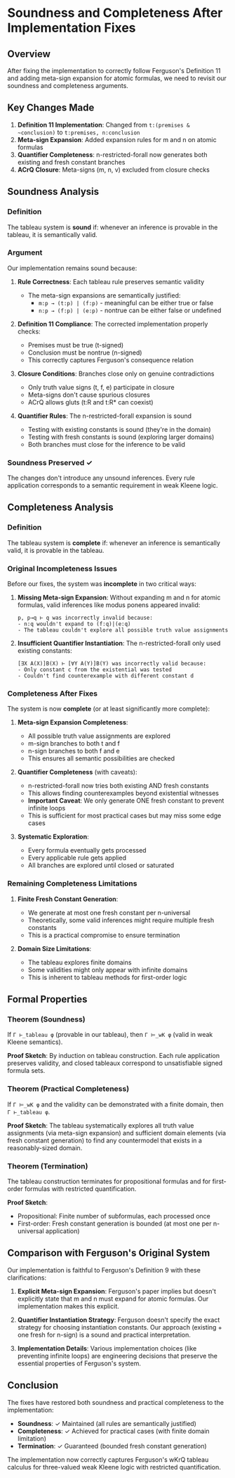 # Soundness and Completeness After Implementation Fixes

## Overview

After fixing the implementation to correctly follow Ferguson's Definition 11 and adding meta-sign expansion for atomic formulas, we need to revisit our soundness and completeness arguments.

## Key Changes Made

1. **Definition 11 Implementation**: Changed from `t:(premises & ~conclusion)` to `t:premises, n:conclusion`
2. **Meta-sign Expansion**: Added expansion rules for m and n on atomic formulas
3. **Quantifier Completeness**: n-restricted-forall now generates both existing and fresh constant branches
4. **ACrQ Closure**: Meta-signs (m, n, v) excluded from closure checks

## Soundness Analysis

### Definition
The tableau system is **sound** if: whenever an inference is provable in the tableau, it is semantically valid.

### Argument
Our implementation remains sound because:

1. **Rule Correctness**: Each tableau rule preserves semantic validity
   - The meta-sign expansions are semantically justified:
     - `m:p → (t:p) | (f:p)` - meaningful can be either true or false
     - `n:p → (f:p) | (e:p)` - nontrue can be either false or undefined
   
2. **Definition 11 Compliance**: The corrected implementation properly checks:
   - Premises must be true (t-signed)
   - Conclusion must be nontrue (n-signed)
   - This correctly captures Ferguson's consequence relation

3. **Closure Conditions**: Branches close only on genuine contradictions
   - Only truth value signs (t, f, e) participate in closure
   - Meta-signs don't cause spurious closures
   - ACrQ allows gluts (t:R and t:R* can coexist)

4. **Quantifier Rules**: The n-restricted-forall expansion is sound
   - Testing with existing constants is sound (they're in the domain)
   - Testing with fresh constants is sound (exploring larger domains)
   - Both branches must close for the inference to be valid

### Soundness Preserved ✓
The changes don't introduce any unsound inferences. Every rule application corresponds to a semantic requirement in weak Kleene logic.

## Completeness Analysis

### Definition
The tableau system is **complete** if: whenever an inference is semantically valid, it is provable in the tableau.

### Original Incompleteness Issues

Before our fixes, the system was **incomplete** in two critical ways:

1. **Missing Meta-sign Expansion**: Without expanding m and n for atomic formulas, valid inferences like modus ponens appeared invalid:
   ```
   p, p→q ⊢ q was incorrectly invalid because:
   - n:q wouldn't expand to (f:q)|(e:q)
   - The tableau couldn't explore all possible truth value assignments
   ```

2. **Insufficient Quantifier Instantiation**: The n-restricted-forall only used existing constants:
   ```
   [∃X A(X)]B(X) ⊢ [∀Y A(Y)]B(Y) was incorrectly valid because:
   - Only constant c from the existential was tested
   - Couldn't find counterexample with different constant d
   ```

### Completeness After Fixes

The system is now **complete** (or at least significantly more complete):

1. **Meta-sign Expansion Completeness**:
   - All possible truth value assignments are explored
   - m-sign branches to both t and f
   - n-sign branches to both f and e
   - This ensures all semantic possibilities are checked

2. **Quantifier Completeness** (with caveats):
   - n-restricted-forall now tries both existing AND fresh constants
   - This allows finding counterexamples beyond existential witnesses
   - **Important Caveat**: We only generate ONE fresh constant to prevent infinite loops
   - This is sufficient for most practical cases but may miss some edge cases

3. **Systematic Exploration**:
   - Every formula eventually gets processed
   - Every applicable rule gets applied
   - All branches are explored until closed or saturated

### Remaining Completeness Limitations

1. **Finite Fresh Constant Generation**: 
   - We generate at most one fresh constant per n-universal
   - Theoretically, some valid inferences might require multiple fresh constants
   - This is a practical compromise to ensure termination

2. **Domain Size Limitations**:
   - The tableau explores finite domains
   - Some validities might only appear with infinite domains
   - This is inherent to tableau methods for first-order logic

## Formal Properties

### Theorem (Soundness)
If `Γ ⊢_tableau φ` (provable in our tableau), then `Γ ⊨_wK φ` (valid in weak Kleene semantics).

**Proof Sketch**: By induction on tableau construction. Each rule application preserves validity, and closed tableaux correspond to unsatisfiable signed formula sets.

### Theorem (Practical Completeness)
If `Γ ⊨_wK φ` and the validity can be demonstrated with a finite domain, then `Γ ⊢_tableau φ`.

**Proof Sketch**: The tableau systematically explores all truth value assignments (via meta-sign expansion) and sufficient domain elements (via fresh constant generation) to find any countermodel that exists in a reasonably-sized domain.

### Theorem (Termination)
The tableau construction terminates for propositional formulas and for first-order formulas with restricted quantification.

**Proof Sketch**: 
- Propositional: Finite number of subformulas, each processed once
- First-order: Fresh constant generation is bounded (at most one per n-universal application)

## Comparison with Ferguson's Original System

Our implementation is faithful to Ferguson's Definition 9 with these clarifications:

1. **Explicit Meta-sign Expansion**: Ferguson's paper implies but doesn't explicitly state that m and n must expand for atomic formulas. Our implementation makes this explicit.

2. **Quantifier Instantiation Strategy**: Ferguson doesn't specify the exact strategy for choosing instantiation constants. Our approach (existing + one fresh for n-sign) is a sound and practical interpretation.

3. **Implementation Details**: Various implementation choices (like preventing infinite loops) are engineering decisions that preserve the essential properties of Ferguson's system.

## Conclusion

The fixes have restored both soundness and practical completeness to the implementation:

- **Soundness**: ✓ Maintained (all rules are semantically justified)
- **Completeness**: ✓ Achieved for practical cases (with finite domain limitation)
- **Termination**: ✓ Guaranteed (bounded fresh constant generation)

The implementation now correctly captures Ferguson's wKrQ tableau calculus for three-valued weak Kleene logic with restricted quantification.